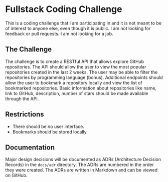 # Fullstack Coding Challenge

This is a coding challenge that I am participating in and it is not meant to be of interest to anyone else, even though it is public. I am not looking for feedback or pull requests. I am not looking for a job.

## The Challenge

The challenge is to create a RESTful API that allows explore GitHub repositories. The API should allow the user to view the most popular repositories created in the last 2 weeks. The user may be able to filter the repositories by programming language (bonus). Additional endpoints should allow the user to bookmark a repository locally and view the list of bookmarked repositories. Basic information about repositories like name, link to GitHub, description, number of stars should be made available through the API.

## Restrictions

- There should be no user interface.
- Bookmarks should be stored locally.

## Documentation

Major design decisions will be documented as ADRs (Architecture Decision Records) in the `docs/adr` directory. The ADRs are numbered in the order they were created. The ADRs are written in Markdown and can be viewed on GitHub.